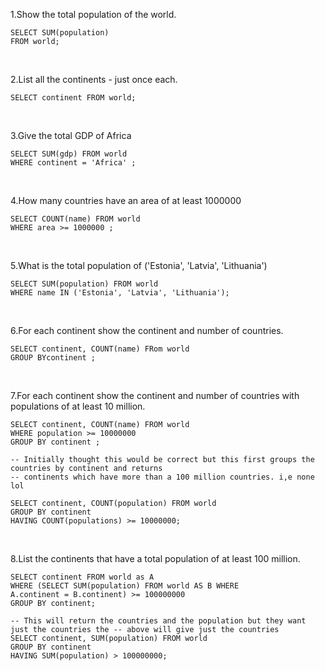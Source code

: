 1.Show the total population of the world.
```
SELECT SUM(population)
FROM world;
```
<br>

2.List all the continents - just once each.
```
SELECT continent FROM world;
```
<br>

3.Give the total GDP of Africa
```
SELECT SUM(gdp) FROM world
WHERE continent = 'Africa' ;
```
<br>

4.How many countries have an area of at least 1000000
```
SELECT COUNT(name) FROM world
WHERE area >= 1000000 ;
```
<br>

5.What is the total population of ('Estonia', 'Latvia', 'Lithuania')
```
SELECT SUM(population) FROM world
WHERE name IN ('Estonia', 'Latvia', 'Lithuania');
```
<br>

6.For each continent show the continent and number of countries.
```
SELECT continent, COUNT(name) FRom world
GROUP BYcontinent ;
```
<br>

7.For each continent show the continent and number of countries with populations of at least 10 million.
```
SELECT continent, COUNT(name) FROM world
WHERE population >= 10000000
GROUP BY continent ;

-- Initially thought this would be correct but this first groups the countries by continent and returns 
-- continents which have more than a 100 million countries. i,e none lol

SELECT continent, COUNT(population) FROM world
GROUP BY continent 
HAVING COUNT(populations) >= 10000000;

```
<br>

8.List the continents that have a total population of at least 100 million.
```
SELECT continent FROM world as A
WHERE (SELECT SUM(population) FROM world AS B WHERE
A.continent = B.continent) >= 100000000
GROUP BY continent;

-- This will return the countries and the population but they want just the countries the -- above will give just the countries
SELECT continent, SUM(population) FROM world
GROUP BY continent 
HAVING SUM(population) > 100000000;

```


